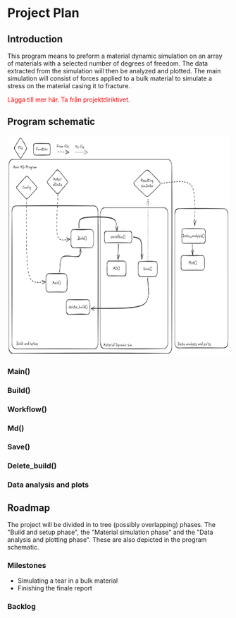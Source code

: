 # Project Plan

## Introduction 
This program means to preform a material dynamic simulation on an array of materials with a selected number of degrees of freedom. The data extracted from the simulation will then be analyzed and plotted.
The main simulation will consist of forces applied to a bulk material to simulate a stress on the material casing it to fracture.

<span style="color:red">Lägga till mer här. Ta från projektdiriktivet.</span>
## Program schematic
<img src="images/schematic.png" alt="MarineGEO circle logo" style="height: 500px; "/>

### Main()

### Build()

### Workflow()

### Md()

### Save()

### Delete_build()

### Data analysis and plots


## Roadmap
The project will be divided in to tree (possibly overlapping) phases. The "Build and setup phase", the "Material simulation phase" and the "Data analysis and plotting phase". These are also depicted in the program schematic.

### Milestones
- Simulating a tear in a bulk material
- Finishing the finale report


### Backlog